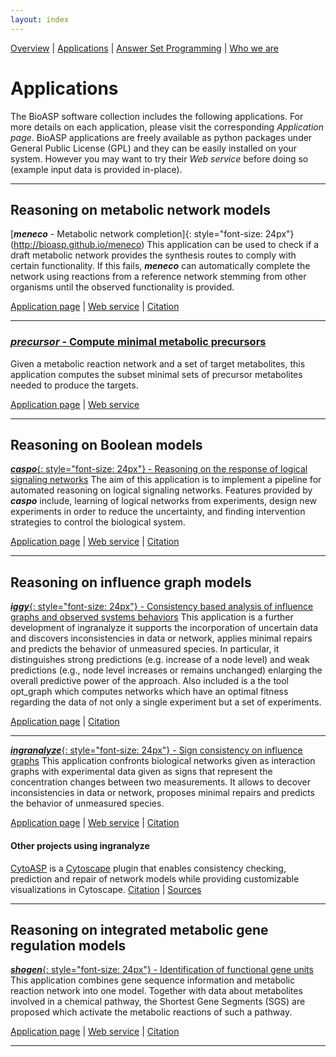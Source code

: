 ```yaml
---
layout: index
---
```

[Overview](http://bioasp.github.io/index.html) \| [Applications](http://bioasp.github.io/apps.html) \| [Answer Set Programming](http://bioasp.github.io/index.html) \| [Who we are](http://bioasp.github.io/index.html)

# Applications
The BioASP software collection includes the following applications. For more details on each application, please visit the corresponding <em>Application page</em>. BioASP applications are freely available as python packages under General Public License (GPL) and they can be easily installed on your system. However you may want to try their <em>Web service</em> before doing so (example input data is provided in-place).

***

## Reasoning on metabolic network models

[**_meneco_** - Metabolic network completion]{: style="font-size: 24px"}(http://bioasp.github.io/meneco)
This application can be used to check if a draft metabolic network provides the synthesis routes to comply with certain functionality. If this fails, **_meneco_** can automatically complete the network using reactions from a reference network stemming from other organisms until the observed functionality is provided.

[Application page](http://bioasp.github.io/meneco) \| 
[Web service](http://mobyle.genouest.org/cgi-bin/Mobyle/portal.py#forms::meneco) \|  [Citation](http://dx.doi.org/10.1007/978-3-642-40564-8_25)

***
### [**_precursor_** - Compute minimal metabolic precursors](http://bioasp.github.io/precursor)
Given a metabolic reaction network and a set of target metabolites, this application computes the subset minimal sets of precursor metabolites needed to produce the targets.

[Application page](http://bioasp.github.io/precursor) \|
[Web service](http://mobyle.genouest.org/cgi-bin/Mobyle/portal.py#forms::precursor)

***

## Reasoning on Boolean models

[**_caspo_**{: style="font-size: 24px"} - Reasoning on the response of logical signaling networks](http://bioasp.github.io/caspo)
The aim of this application is to implement a pipeline for automated reasoning on logical signaling networks. Features provided by **_caspo_** include, learning of logical networks from experiments, design new experiments in order to reduce the uncertainty, and finding intervention strategies to control the biological system.

[Application page](http://bioasp.github.io/caspo) \|
[Web service](http://mobyle.genouest.org/cgi-bin/Mobyle/portal.py#forms::caspo-learn) \| [Citation](http://dx.doi.org/10.1093/bioinformatics/btt393)

***

## Reasoning on influence graph models

[**_iggy_**{: style="font-size: 24px"} - Consistency based analysis of influence graphs and observed systems behaviors](http://bioasp.github.io/iggy)
This application is a further development of ingranalyze it supports the incorporation of uncertain data and
 discovers inconsistencies in data or network, applies minimal repairs and predicts the behavior of unmeasured species. In particular, it distinguishes strong predictions (e.g. increase of a node level) and
weak predictions (e.g., node level increases or remains unchanged) enlarging the overall predictive power of the approach. Also included is a the tool opt_graph which computes networks which have an optimal fitness regarding the data of not only a single experiment but a set of experiments.

[Application page](http://bioasp.github.io/iggy) \|
[Citation](http://dx.doi.org/10.1186/s12859-015-0733-7)

***

[**_ingranalyze_**{: style="font-size: 24px"} - Sign consistency on influence graphs](http://bioasp.github.io/ingranalyze)
This application confronts biological networks given as interaction graphs with
experimental data given as signs that represent the concentration changes between two measurements.
It allows to decover inconsistencies in data or network, proposes minimal repairs and
 predicts the behavior of unmeasured species.

[Application page](http://bioasp.github.io/ingranalyze) \| 
[Web service](http://mobyle.genouest.org/cgi-bin/Mobyle/portal.py#forms::ingranalyze) \| [Citation](http://dx.doi.org/10.1007/978-3-540-89982-2_19)


#### Other projects using ingranalyze
[CytoASP](http://dx.doi.org/10.1186/s12918-015-0179-6) is a [Cytoscape](http://www.cytoscape.org/) plugin that enables consistency checking, prediction and repair of network models while providing customizable visualizations in Cytoscape.
[Citation](http://dx.doi.org/10.1186/s12918-015-0179-6) \| 
[Sources](https://bitbucket.org/akittas/cytoasp)

***

## Reasoning on integrated metabolic gene regulation models

[**_shogen_**{: style="font-size: 24px"} - Identification of functional gene units](http://bioasp.github.io/shogen)
This application combines gene sequence information and metabolic reaction network into one model.
Together with data about metabolites involved in a chemical pathway,
 the Shortest Gene Segments (SGS) are proposed which activate the metabolic reactions of such a pathway.

[Application page](http://bioasp.github.io/shogen) \|
[Web service](http://mobyle.genouest.org/cgi-bin/Mobyle/portal.py#forms::shogen) \| [Citation](http://dx.doi.org/10.1007/978-3-642-40564-8_21)

***


